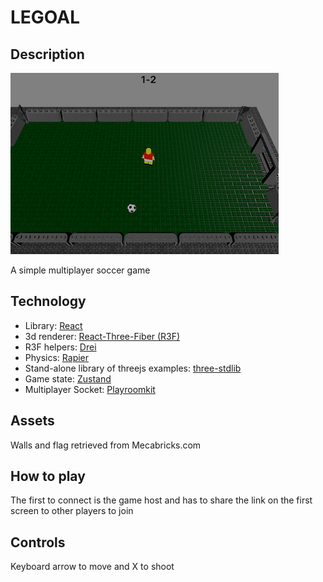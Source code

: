 # LEGOAL

## Description

![Screenshot](public/img/screenshot.png)

A simple multiplayer soccer game

## Technology

- Library: [React](https://react.dev/)
- 3d renderer: [React-Three-Fiber (R3F)](https://github.com/pmndrs/react-three-fiber)
- R3F helpers: [Drei](https://github.com/pmndrs/drei)
- Physics: [Rapier](https://github.com/pmndrs/react-three-rapier)
- Stand-alone library of threejs examples: [three-stdlib](https://github.com/pmndrs/three-stdlib)
- Game state: [Zustand](https://github.com/pmndrs/zustand)
- Multiplayer Socket: [Playroomkit](https://docs.joinplayroom.com/)

## Assets

Walls and flag retrieved from Mecabricks.com

## How to play

The first to connect is the game host and has to share the link on the first screen to other players to join

## Controls

Keyboard arrow to move and X to shoot
